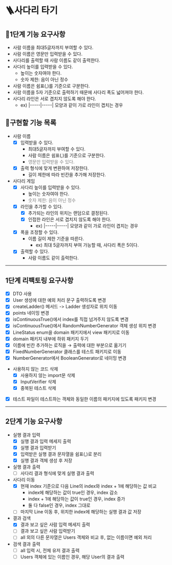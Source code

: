 # 🪜사다리 타기


## 🥭1단계 기능 요구사항 
- 사람 이름을 최대5글자까지 부여할 수 있다.
- 사람 이름은 영문만 입력받을 수 있다.
- 사다리를 출력할 때 사람 이름도 같이 출력한다.
- 사다리 높이를 입력받을 수 있다.
  - 높이는 숫자여야 한다.
  - 숫자 제한: 음이 아닌 정수
- 사람 이름은 쉼표(,)를 기준으로 구분한다.
- 사람 이름을 5자 기준으로 출력하기 때문에 사다리 폭도 넓어져야 한다.
- 사다리 라인은 서로 겹치지 않도록 해야 한다.
  - ex) |-----|-----| 모양과 같이 가로 라인이 겹치는 경우 


## 🦕구현할 기능 목록
- 사람 이름
  - [x] 입력받을 수 있다.
    - 최대5글자까지 부여할 수 있다.
    - 사람 이름은 쉼표(,)를 기준으로 구분한다.
    - <span style="color:grey">영문만 입력받을 수 있다.
  - [x] 출력 형식에 맞게 변환하여 저장한다.
    - 길이 제한에 따라 빈칸을 추가해 저장한다.
- 사다리 게임
  - [x] 사다리 높이를 입력받을 수 있다.
    - 높이는 숫자여야 한다.
    - <span style="color:grey">숫자 제한: 음이 아닌 정수
  - [x] 라인을 추가할 수 있다.
    - [x] 추가되는 라인의 위치는 랜덤으로 결정된다.
    - [x] 인접한 라인은 서로 겹치지 않도록 해야 한다.
      - ex) |-----|-----| 모양과 같이 가로 라인이 겹치는 경우
  - [x] 폭을 조정할 수 있다.
      - 이름 길이 제한 기준을 따른다.
          - ex) 최대 5글자까지 부여 가능할 때, 사다리 폭은 5이다.
  - [x] 출력할 수 있다. 
    - 사람 이름도 같이 출력한다.

---

## 1단계 리팩토링 요구사항

- [x] DTO 사용
- [x] User 생성에 대한 예외 처리 문구 출력하도록 변경
- [x] createLadder() 메서드 -> Ladder 생성자로 위치 이동
- [x] points 네이밍 변경
- [x] isContinuousTrue()에서 index를 직접 넘겨주지 않도록 변경
- [x] isContinuousTrue()에서 RandomNumberGenerator 객체 생성 위치 변경
- [x] LineStatus enum을 domain 패키지에서 view 패키지로 이동
- [x] domain 패키지 내부에 하위 패키지 두기
- [x] 이름에 빈칸 추가하는 로직을 → 출력에 대한 부분으로 옮기기
- [x] FixedNumberGenerator 클래스를 테스트 패키지로 이동
- [x] NumberGenerator에서 BooleanGenerator로 네이밍 변경
- 사용하지 않는 코드 삭제
  - [x] 사용하지 않는 import문 삭제
  - [x] InputVerifier 삭제
  - [x] 중복된 테스트 삭제
- [x] 테스트 파일이 테스트하는 객체와 동일한 이름의 패키지에 있도록 패키지 변경

---

## 2단계 기능 요구사항

- 실행 결과 입력
  - [x] 실행 결과 입력 메세지 출력
  - [x] 실행 결과 입력받기
  - [x] 입력받은 실행 결과 문자열을 쉼표(,)로 분리
  - [x] 실행 결과 객체 생성 후 저장
- 실행 결과 출력
  - [ ] 사다리 결과 형식에 맞게 실행 결과 출력
- 사다리 이동
  - [x] 현재 index 기준으로 다음 Line의 index와 index + 1에 해당하는 값 비교
    - index에 해당하는 값이 true인 경우, index 감소
    - index + 1에 해당하는 값이 true인 경우, index 증가
    - 둘 다 false인 경우, index 그대로
  - [ ] 마지막 Line 이동 후, 위치한 index에 해당하는 실행 결과 값 저장
- 결과 검색
  - [x] 결과 보고 싶은 사람 입력 메세지 출력
  - [ ] 결과 보고 싶은 사람 입력받기
  - [ ] all 외의 다른 문자열은 Users 객체와 비교 후, 없는 이름이면 예외 처리
- 검색 결과 출력
  - [ ] all 입력 시, 전체 유저 결과 출력
  - [ ] Users 객체에 있는 이름인 경우, 해당 User의 결과 출력
